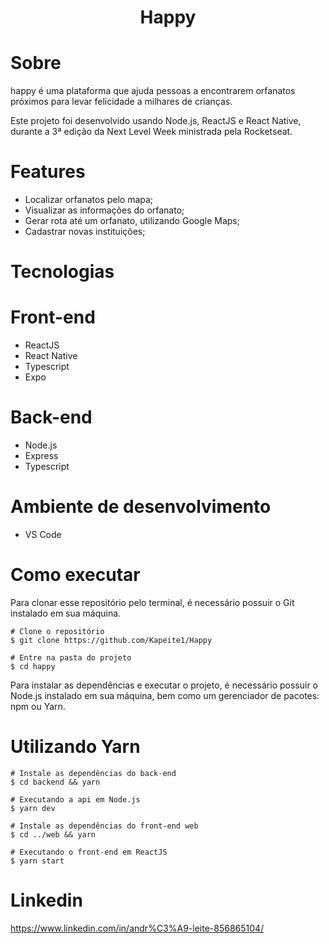 <h1 align="center">Happy</h1>

# Sobre

happy é uma plataforma que ajuda pessoas a encontrarem orfanatos próximos para levar felicidade a milhares de crianças.

Este projeto foi desenvolvido usando Node.js, ReactJS e React Native, durante a 3ª edição da Next Level Week ministrada pela Rocketseat.

# Features

- Localizar orfanatos pelo mapa;
- Visualizar as informações do orfanato;
- Gerar rota até um orfanato, utilizando Google Maps;
- Cadastrar novas instituições;

# Tecnologias

# Front-end

- ReactJS
- React Native
- Typescript
- Expo

# Back-end

- Node.js
- Express
- Typescript

# Ambiente de desenvolvimento

- VS Code

# Como executar

Para clonar esse repositório pelo terminal, é necessário possuir o Git instalado em sua máquina.

```
# Clone o repositório
$ git clone https://github.com/Kapeite1/Happy

# Entre na pasta do projeto
$ cd happy
```

Para instalar as dependências e executar o projeto, é necessário possuir o Node.js instalado em sua máquina, bem como um gerenciador de pacotes: npm ou Yarn.

# Utilizando Yarn

```
# Instale as dependências do back-end
$ cd backend && yarn

# Executando a api em Node.js
$ yarn dev

# Instale as dependências do front-end web
$ cd ../web && yarn

# Executando o front-end em ReactJS
$ yarn start
```

# Linkedin
 https://www.linkedin.com/in/andr%C3%A9-leite-856865104/
